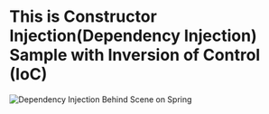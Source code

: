 # This is Constructor Injection(Dependency Injection) Sample with Inversion of Control (IoC)


![Dependency Injection Behind Scene on Spring](https://github.com/ugurcancetin/Spring-Training/blob/master/02-Hello-Spring-DI/dependencyInjection.png)
